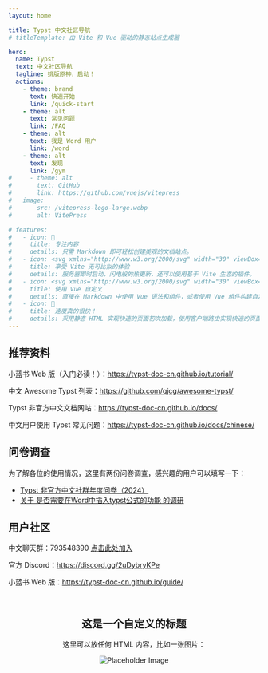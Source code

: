 ```yaml
---
layout: home

title: Typst 中文社区导航
# titleTemplate: 由 Vite 和 Vue 驱动的静态站点生成器

hero:
  name: Typst
  text: 中文社区导航
  tagline: 排版原神，启动！
  actions:
    - theme: brand
      text: 快速开始
      link: /quick-start
    - theme: alt
      text: 常见问题
      link: /FAQ
    - theme: alt
      text: 我是 Word 用户
      link: /word
    - theme: alt
      text: 发现
      link: /gym
#     - theme: alt
#       text: GitHub
#       link: https://github.com/vuejs/vitepress
#   image:
#       src: /vitepress-logo-large.webp
#       alt: VitePress

# features:
#   - icon: 📝
#     title: 专注内容
#     details: 只需 Markdown 即可轻松创建美观的文档站点。
#   - icon: <svg xmlns="http://www.w3.org/2000/svg" width="30" viewBox="0 0 256 256.32"><defs><linearGradient id="a" x1="-.828%" x2="57.636%" y1="7.652%" y2="78.411%"><stop offset="0%" stop-color="#41D1FF"/><stop offset="100%" stop-color="#BD34FE"/></linearGradient><linearGradient id="b" x1="43.376%" x2="50.316%" y1="2.242%" y2="89.03%"><stop offset="0%" stop-color="#FFEA83"/><stop offset="8.333%" stop-color="#FFDD35"/><stop offset="100%" stop-color="#FFA800"/></linearGradient></defs><path fill="url(#a)" d="M255.153 37.938 134.897 252.976c-2.483 4.44-8.862 4.466-11.382.048L.875 37.958c-2.746-4.814 1.371-10.646 6.827-9.67l120.385 21.517a6.537 6.537 0 0 0 2.322-.004l117.867-21.483c5.438-.991 9.574 4.796 6.877 9.62Z"/><path fill="url(#b)" d="M185.432.063 96.44 17.501a3.268 3.268 0 0 0-2.634 3.014l-5.474 92.456a3.268 3.268 0 0 0 3.997 3.378l24.777-5.718c2.318-.535 4.413 1.507 3.936 3.838l-7.361 36.047c-.495 2.426 1.782 4.5 4.151 3.78l15.304-4.649c2.372-.72 4.652 1.36 4.15 3.788l-11.698 56.621c-.732 3.542 3.979 5.473 5.943 2.437l1.313-2.028 72.516-144.72c1.215-2.423-.88-5.186-3.54-4.672l-25.505 4.922c-2.396.462-4.435-1.77-3.759-4.114l16.646-57.705c.677-2.35-1.37-4.583-3.769-4.113Z"/></svg>
#     title: 享受 Vite 无可比拟的体验
#     details: 服务器即时启动，闪电般的热更新，还可以使用基于 Vite 生态的插件。
#   - icon: <svg xmlns="http://www.w3.org/2000/svg" width="30" viewBox="0 0 256 220.8"><path fill="#41B883" d="M204.8 0H256L128 220.8 0 0h97.92L128 51.2 157.44 0h47.36Z"/><path fill="#41B883" d="m0 0 128 220.8L256 0h-51.2L128 132.48 50.56 0H0Z"/><path fill="#35495E" d="M50.56 0 128 133.12 204.8 0h-47.36L128 51.2 97.92 0H50.56Z"/></svg>
#     title: 使用 Vue 自定义
#     details: 直接在 Markdown 中使用 Vue 语法和组件，或者使用 Vue 组件构建自定义主题。
#   - icon: 🚀
#     title: 速度真的很快！
#     details: 采用静态 HTML 实现快速的页面初次加载，使用客户端路由实现快速的页面切换导航。
---
```


<!--- TODO
放一些 Typst 编译出的美图？
简单的 Typst 语法示例？
友链？
或者直接是“快速入门”的太长不看版？
--->

## 推荐资料

小蓝书 Web 版（入门必读！）：https://typst-doc-cn.github.io/tutorial/

中文 Awesome Typst 列表：https://github.com/qjcg/awesome-typst/

Typst 非官方中文文档网站：https://typst-doc-cn.github.io/docs/

中文用户使用 Typst 常见问题：https://typst-doc-cn.github.io/docs/chinese/

## 问卷调查

为了解各位的使用情况，这里有两份问卷调查，感兴趣的用户可以填写一下：

- [Typst 非官方中文社群年度问卷（2024）](https://www.wjx.cn/vm/Q43WAhW.aspx)
- [关于 是否需要在Word中插入typst公式的功能 的调研](https://wj.qq.com/s2/16829677/507f/)

## 用户社区

中文聊天群：793548390 [点击此处加入](https://qm.qq.com/q/MQO6j6jCw2)

官方 Discord：https://discord.gg/2uDybryKPe

小蓝书 Web 版：https://typst-doc-cn.github.io/guide/


  <div class="grid-container">
    <showy-card name="numbly" author="sign here" authorLink="https://github.com/flaribbit"
                :tags="['自动编号', '111']"
                :links="['https://github.com/flaribbit/numbly', 'https://typst.app/universe/package/numbly']"
    />
    <showy-card name="typst-live" author="Typst Team" 
                description="实时预览Typst文档"
                :tags="['实时预览', '编辑器']"
                :links="['https://github.com/typst/typst-live']"
    />
    <showy-card name="typst-vscode" author="Typst Team"
                description="VSCode的Typst插件"
                :tags="['VSCode', '插件']"
                :links="['https://github.com/typst/vscode-typst']"
    />
  </div>

  <GridView>
    <ShowyCard
      name="卡片1 (在GridView中)"
      author="示例作者"
      :tags="['网格布局', '测试']"
      description="这是在 GridView 中的第一个卡片。"
      layout="grid"
    />
    <ShowyCard
      name="卡片2 (在GridView中)"
      author="示例作者"
      :tags="['Vue', '组件']"
      description="这是在 GridView 中的第二个卡片，用于演示统一尺寸排列。"
      layout="grid"
    />
    <ShowyCard
      name="卡片3 (在GridView中)"
      author="示例作者"
      :tags="['演示', '布局']"
      description="这是在 GridView 中的第三个卡片。"
      layout="grid"
    />
  </GridView>

  <div>
    <ShowyCard
      name="自定义卡片示例"
      author="Trae AI"
      authorLink="https://example.com"
      :tags="['Vue', 'Slot']"
      description="这是一个通过插槽自定义内容的卡片。"
      layout="grid"
    >
      <div style="padding: 1em; text-align: center;">
        <h2>这是一个自定义的标题</h2>
        <p>这里可以放任何 HTML 内容，比如一张图片：</p>
        <img src="https://via.placeholder.com/150" alt="Placeholder Image" />
      </div>
    </ShowyCard>  
    <ShowyCard
      name="默认卡片示例"
      author="Trae AI"
      authorLink="https://example.com"
      :tags="['Vue', 'Default']"
      description="这是一个使用默认布局的卡片。"
      layout="grid"
    />
  </div>

<script>
import ShowyCard from './ShowyCard.vue'
import GridView from './GridView.vue'

export default {
  components: {
    ShowyCard,
    GridView
  }
}
</script>